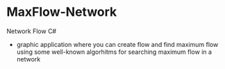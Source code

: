 # MaxFlow-Network
Network Flow  C#
- graphic application where you can create flow and find maximum flow using some well-known algorhitms for searching maximum flow in a network
